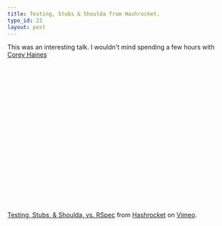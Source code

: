 ```yaml
--- 
title: Testing, Stubs & Shoulda from Hashrocket.
typo_id: 21
layout: post
---
```

This was an interesting talk. I wouldn't mind spending a few hours with [Corey Haines](http://coreyhaines.com)

<object width="400" height="300">
<param name="allowfullscreen" value="true" />
<param name="allowscriptaccess" value="always" />
<param name="movie" value="http://vimeo.com/moogaloop.swf?clip_id=3296561&amp;server=vimeo.com&amp;show_title=1&amp;show_byline=1&amp;show_portrait=0&amp;color=&amp;fullscreen=1" /><embed src="http://vimeo.com/moogaloop.swf?clip_id=3296561&amp;server=vimeo.com&amp;show_title=1&amp;show_byline=1&amp;show_portrait=0&amp;color=&amp;fullscreen=1" type="application/x-shockwave-flash" allowfullscreen="true" allowscriptaccess="always" width="400" height="300"></embed></object>
<p><br />
<a href="http://vimeo.com/3296561">Testing, Stubs, &amp; Shoulda, vs. RSpec</a> from <a href="http://vimeo.com/hashrocket">Hashrocket</a> on <a href="http://vimeo.com">Vimeo</a>.</p>
